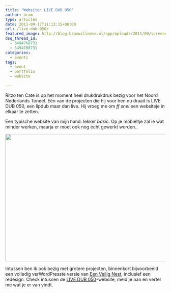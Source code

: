 ```yaml
---
title: 'Website: LIVE DUB 050'
author: bram
type: articles
date: 2011-09-17T11:13:15+00:00
url: /live-dub-050/
featured_image: http://blog.bramwillemse.nl/app/uploads/2011/09/screenshot.jpg
dsq_thread_id:
  - 3494760731
  - 3494760731
categories:
  - events
tags:
  - event
  - portfolio
  - website

---
```

<p class="lead">
  Ritzo ten Cate is op het moment heel drukdrukdruk bezig voor het Noord Nederlands Toneel. Eén van de projecten die hij voor hen nu draait is LIVE DUB 050, een lipdub maar dan live. Hij vroeg me om <em>ff snel </em>een websiteje in elkaar te zetten.<br /> <!--more-->
</p>

Een typische website van mijn hand: lekker _basic_. Op je mobieltje zal ie wat minder werken, maarja er moet ook nog écht gewerkt worden..

<a title="Bekijk de website van LIVE DUB 050" href="http://livedub050.nl" target="_blank"><img class="aligncenter size-full wp-image-3089" title="Website LIVE DUB 050" alt="" src="https://bramwillemse.nl/app/uploads/2011/09/screenshot.jpg" width="725" height="400" /></a>

Intussen ben ik ook bezig met grotere projecten, binnenkort bijvoorbeeld een volledig verWordPresste versie van [Een Veilig Nest][1], inclusief een redesign. Check intussen de <a title="website LIVE DUB 050 " href="http://livedub050.nl" target="_blank">LIVE DUB 050</a>-website, meld je aan en vertel me wat je er van vindt.

 [1]: http://eenveilignest.nl/ "Een Veilig Nest - Iets met zwanger zijn enzo"
